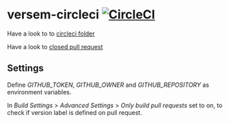 versem-circleci [![CircleCI](https://circleci.com/gh/antham/versem-circleci.svg?style=svg)](https://circleci.com/gh/antham/versem-circleci)
===============

Have a look to to [circleci folder](.circleci)

Have a look to [closed pull request](https://github.com/antham/versem-circleci/pulls?utf8=%E2%9C%93&q=is%3Apr+is%3Aclosed)

## Settings

Define _GITHUB_TOKEN_, _GITHUB_OWNER_ and _GITHUB_REPOSITORY_ as environment variables.

In _Build Settings_ > _Advanced Settings_ > _Only build pull requests_ set to on, to check if version label is defined on pull request.
